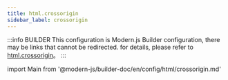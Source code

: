 ```yaml
---
title: html.crossorigin
sidebar_label: crossorigin
---
```


:::info BUILDER
This configuration is Modern.js Builder configuration, there may be links that cannot be redirected. for details, please refer to [html.crossorigin](https://modernjs.dev/builder/zh/api/config-html.html#html-crossorigin)。
:::

import Main from '@modern-js/builder-doc/en/config/html/crossorigin.md'

<Main />
